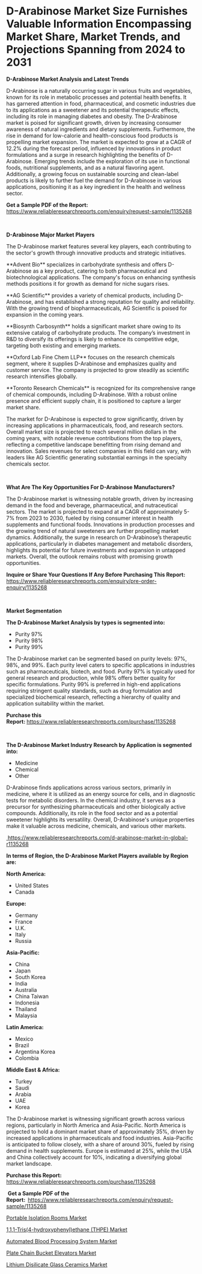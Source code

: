 <p><h1>D-Arabinose Market Size Furnishes Valuable Information Encompassing Market Share, Market Trends, and Projections Spanning from 2024 to 2031</h1></p><p><strong>D-Arabinose Market Analysis and Latest Trends</strong></p>
<p><p>D-Arabinose is a naturally occurring sugar in various fruits and vegetables, known for its role in metabolic processes and potential health benefits. It has garnered attention in food, pharmaceutical, and cosmetic industries due to its applications as a sweetener and its potential therapeutic effects, including its role in managing diabetes and obesity. The D-Arabinose market is poised for significant growth, driven by increasing consumer awareness of natural ingredients and dietary supplements. Furthermore, the rise in demand for low-calorie and health-conscious food products is propelling market expansion. The market is expected to grow at a CAGR of 12.2% during the forecast period, influenced by innovations in product formulations and a surge in research highlighting the benefits of D-Arabinose. Emerging trends include the exploration of its use in functional foods, nutritional supplements, and as a natural flavoring agent. Additionally, a growing focus on sustainable sourcing and clean-label products is likely to further fuel the demand for D-Arabinose in various applications, positioning it as a key ingredient in the health and wellness sector.</p></p>
<p><strong>Get a Sample PDF of the Report:&nbsp;</strong> <a href="https://www.reliableresearchreports.com/enquiry/request-sample/1135268?utm_campaign=113&utm_medium=2&utm_source=Github&utm_content=ia&utm_term=05112024&utm_id=d-arabinose">https://www.reliableresearchreports.com/enquiry/request-sample/1135268</a></p>
<p>&nbsp;</p>
<p><strong>D-Arabinose Major Market Players</strong></p>
<p><p>The D-Arabinose market features several key players, each contributing to the sector's growth through innovative products and strategic initiatives. </p><p>**Advent Bio** specializes in carbohydrate synthesis and offers D-Arabinose as a key product, catering to both pharmaceutical and biotechnological applications. The company's focus on enhancing synthesis methods positions it for growth as demand for niche sugars rises.</p><p>**AG Scientific** provides a variety of chemical products, including D-Arabinose, and has established a strong reputation for quality and reliability. With the growing trend of biopharmaceuticals, AG Scientific is poised for expansion in the coming years. </p><p>**Biosynth Carbosynth** holds a significant market share owing to its extensive catalog of carbohydrate products. The company’s investment in R&D to diversify its offerings is likely to enhance its competitive edge, targeting both existing and emerging markets.</p><p>**Oxford Lab Fine Chem LLP** focuses on the research chemicals segment, where it supplies D-Arabinose and emphasizes quality and customer service. The company is projected to grow steadily as scientific research intensifies globally.</p><p>**Toronto Research Chemicals** is recognized for its comprehensive range of chemical compounds, including D-Arabinose. With a robust online presence and efficient supply chain, it is positioned to capture a larger market share.</p><p>The market for D-Arabinose is expected to grow significantly, driven by increasing applications in pharmaceuticals, food, and research sectors. Overall market size is projected to reach several million dollars in the coming years, with notable revenue contributions from the top players, reflecting a competitive landscape benefitting from rising demand and innovation. Sales revenues for select companies in this field can vary, with leaders like AG Scientific generating substantial earnings in the specialty chemicals sector.</p></p>
<p>&nbsp;</p>
<p><strong>What Are The Key Opportunities For D-Arabinose Manufacturers?</strong></p>
<p><p>The D-Arabinose market is witnessing notable growth, driven by increasing demand in the food and beverage, pharmaceutical, and nutraceutical sectors. The market is projected to expand at a CAGR of approximately 5-7% from 2023 to 2030, fueled by rising consumer interest in health supplements and functional foods. Innovations in production processes and the growing trend of natural sweeteners are further propelling market dynamics. Additionally, the surge in research on D-Arabinose’s therapeutic applications, particularly in diabetes management and metabolic disorders, highlights its potential for future investments and expansion in untapped markets. Overall, the outlook remains robust with promising growth opportunities.</p></p>
<p><strong>Inquire or Share Your Questions If Any Before Purchasing This Report:</strong> <a href="https://www.reliableresearchreports.com/enquiry/pre-order-enquiry/1135268?utm_campaign=113&utm_medium=2&utm_source=Github&utm_content=ia&utm_term=05112024&utm_id=d-arabinose">https://www.reliableresearchreports.com/enquiry/pre-order-enquiry/1135268</a></p>
<p>&nbsp;</p>
<p><strong>Market Segmentation</strong></p>
<p><strong>The D-Arabinose Market Analysis by types is segmented into:</strong></p>
<p><ul><li>Purity 97%</li><li>Purity 98%</li><li>Purity 99%</li></ul></p>
<p><p>The D-Arabinose market can be segmented based on purity levels: 97%, 98%, and 99%. Each purity level caters to specific applications in industries such as pharmaceuticals, biotech, and food. Purity 97% is typically used for general research and production, while 98% offers better quality for specific formulations. Purity 99% is preferred in high-end applications requiring stringent quality standards, such as drug formulation and specialized biochemical research, reflecting a hierarchy of quality and application suitability within the market.</p></p>
<p><strong>Purchase this Report:&nbsp;</strong><a href="https://www.reliableresearchreports.com/purchase/1135268?utm_campaign=113&utm_medium=2&utm_source=Github&utm_content=ia&utm_term=05112024&utm_id=d-arabinose">https://www.reliableresearchreports.com/purchase/1135268</a></p>
<p>&nbsp;</p>
<p><strong>The D-Arabinose Market Industry Research by Application is segmented into:</strong></p>
<p><ul><li>Medicine</li><li>Chemical</li><li>Other</li></ul></p>
<p><p>D-Arabinose finds applications across various sectors, primarily in medicine, where it is utilized as an energy source for cells, and in diagnostic tests for metabolic disorders. In the chemical industry, it serves as a precursor for synthesizing pharmaceuticals and other biologically active compounds. Additionally, its role in the food sector and as a potential sweetener highlights its versatility. Overall, D-Arabinose's unique properties make it valuable across medicine, chemicals, and various other markets.</p></p>
<p><a href="https://www.reliableresearchreports.com/d-arabinose-market-in-global-r1135268?utm_campaign=113&utm_medium=2&utm_source=Github&utm_content=ia&utm_term=05112024&utm_id=d-arabinose">&nbsp;https://www.reliableresearchreports.com/d-arabinose-market-in-global-r1135268</a></p>
<p><strong>In terms of Region, the D-Arabinose Market Players available by Region are:</strong></p>
<p>
    <p> <strong> North America: </strong>
        <ul>
            <li>United States</li>
            <li>Canada</li>
        </ul>
        </p> 
    <p> <strong> Europe: </strong>
        <ul>
            <li>Germany</li>
            <li>France</li>
            <li>U.K.</li>
            <li>Italy</li>
            <li>Russia</li>
        </ul>
        </p> 
    <p> <strong> Asia-Pacific: </strong>
        <ul>
            <li>China</li>
            <li>Japan</li>
            <li>South Korea</li>
            <li>India</li>
            <li>Australia</li>
            <li>China Taiwan</li>
            <li>Indonesia</li>
            <li>Thailand</li>
            <li>Malaysia</li>
        </ul>
        </p> 
    <p> <strong> Latin America: </strong>
        <ul>
            <li>Mexico</li>
            <li>Brazil</li>
            <li>Argentina Korea</li>
            <li>Colombia</li>
        </ul>
        </p> 
    <p> <strong> Middle East & Africa: </strong>
        <ul>
            <li>Turkey</li>
            <li>Saudi</li>
            <li>Arabia</li>
            <li>UAE</li>
            <li>Korea</li>
        </ul>
    </p>
    </p>
<p><p>The D-Arabinose market is witnessing significant growth across various regions, particularly in North America and Asia-Pacific. North America is projected to hold a dominant market share of approximately 35%, driven by increased applications in pharmaceuticals and food industries. Asia-Pacific is anticipated to follow closely, with a share of around 30%, fueled by rising demand in health supplements. Europe is estimated at 25%, while the USA and China collectively account for 10%, indicating a diversifying global market landscape.</p></p>
<p><strong>Purchase this Report: </strong><a href="https://www.reliableresearchreports.com/purchase/1135268?utm_campaign=113&utm_medium=2&utm_source=Github&utm_content=ia&utm_term=05112024&utm_id=d-arabinose">https://www.reliableresearchreports.com/purchase/1135268</a></p>
<p>&nbsp;<strong>Get a Sample PDF of the Report:&nbsp;&nbsp;</strong><a href="https://www.reliableresearchreports.com/enquiry/request-sample/1135268?utm_campaign=113&utm_medium=2&utm_source=Github&utm_content=ia&utm_term=05112024&utm_id=d-arabinose">https://www.reliableresearchreports.com/enquiry/request-sample/1135268</a></p>
<p><strong></strong></p>
<p><p><a href="https://issuu.com/reportprime-2/docs/portable-isolation-rooms-market-siz_bd04b582eee071?utm_campaign=113&utm_medium=2&utm_source=Github&utm_content=ia&utm_term=05112024&utm_id=d-arabinose">Portable Isolation Rooms Market</a></p><p><a href="https://github.com/RuthLucas64/Market-Research-Report-List-1/blob/main/111-tris4-hydroxyphenylethane-thpe-market.md?utm_campaign=113&utm_medium=2&utm_source=Github&utm_content=ia&utm_term=05112024&utm_id=d-arabinose">1,1,1-Tris(4-hydroxyphenyl)ethane (THPE) Market</a></p><p><a href="https://issuu.com/reportprime-2/docs/automated-blood-processing-system-m_dbd985b46f6ec5?utm_campaign=113&utm_medium=2&utm_source=Github&utm_content=ia&utm_term=05112024&utm_id=d-arabinose">Automated Blood Processing System Market</a></p><p><a href="https://github.com/NathanColeman327/Market-Research-Report-List-1/blob/main/plate-chain-bucket-elevators-market.md?utm_campaign=113&utm_medium=2&utm_source=Github&utm_content=ia&utm_term=05112024&utm_id=d-arabinose">Plate Chain Bucket Elevators Market</a></p><p><a href="https://issuu.com/reportprime-2/docs/lithium-disilicate-glass-ceramics-m_f85dbdeb716184?utm_campaign=113&utm_medium=2&utm_source=Github&utm_content=ia&utm_term=05112024&utm_id=d-arabinose">Lithium Disilicate Glass Ceramics Market</a></p></p>